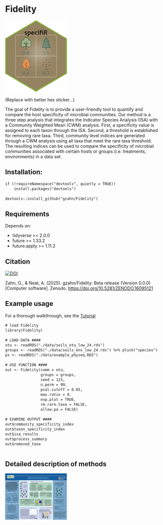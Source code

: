 # Fidelity

<img src="https://github.com/gzahn/Fidelity/blob/main/assets/sticker.png" alt="hex_sticker" width="200"/>

(Replace with better hex sticker...)

The goal of Fidelity is to provide a user-friendly tool to quantify and compare the host specificity of microbial communities. 
Our method is a three step analysis that integrates the Indicator Species Analysis (ISA) with a Community Weighted Mean (CWM) analysis. 
First, a specificity value is assigned to each taxon through the ISA. Second, a threshold is established for removing rare taxa. 
Third, community level indices are generated through a CWM analysis using all taxa that meet the rare taxa threshold. 
The resulting indices can be used to compare the specificity of microbial communities associated with certain hosts or groups (i.e. treatments, environments) in a data set.


## Installation:

```
if (!requireNamespace("devtools", quietly = TRUE))
    install.packages("devtools")
    
devtools::install_github("gzahn/Fidelity")
```

## Requirements

Depends on:

- tidyverse >= 2.0.0
- future >= 1.33.2
- future.apply >= 1.11.2

## Citation

[![DOI](https://zenodo.org/badge/1016289767.svg)](https://doi.org/10.5281/zenodo.16095120)

Zahn, G., & Neat, A. (2025). gzahn/Fidelity: Beta release (Version 0.0.0) [Computer software]. Zenodo. https://doi.org/10.5281/ZENODO.16095121



## Example usage

For a thorough walkthrough, see the [Tutorial](https://rpubs.com/neata/1337966)


```
# load Fidelity
library(Fidelity)

# LOAD DATA ####
otu <- readRDS("./data/soils_otu_low_24.rds")
groups <- readRDS("./data/soils_env_low_24.rds") %>% pluck("species")
ps <- readRDS("./data/example_physeq.RDS")

# USE FUNCTION ####
out <- Fidelity(comm = otu,
                groups = groups,
                seed = 123,
                n.perm = 99,
                pval.cutoff = 0.05,
                max.ratio = 0,
                ovp.plot = TRUE,
                rm.rare.taxa = FALSE,
                allow.pa = FALSE)

# EXAMINE OUTPUT ####
out$community_specificity_index
out$taxon_specificity_index
out$isa_results
out$process_summary
out$removed_taxa


```

## Detailed description of methods

<img src="https://github.com/gzahn/Fidelity/blob/main/assets/methods_poster.png" width="200"/>
